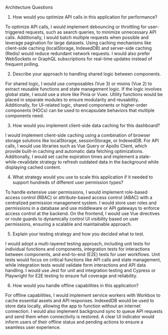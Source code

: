 
Architecture Questions

1. How would you optimize API calls in this application for performance?

To optimize API calls, I would implement debouncing or throttling for user-triggered requests, such as search queries, to minimize unnecessary API calls. Additionally, I would batch multiple requests when possible and leverage pagination for large datasets. Using caching mechanisms like client-side caching (localStorage, IndexedDB) and server-side caching (Redis) would reduce redundant network requests. I would also prefer WebSockets or GraphQL subscriptions for real-time updates instead of frequent polling.

2. Describe your approach to handling shared logic between components.

For shared logic, I would use composables (Vue 3) or mixins (Vue 2) to extract reusable functions and state management logic. If the logic involves global state, I would use a store like Pinia or Vuex. Utility functions would be placed in separate modules to ensure modularity and reusability. Additionally, for UI-related logic, shared components or higher-order components (HOCs) can be used to encapsulate behaviors that multiple components need.

3. How would you implement client-side data caching for this dashboard?

I would implement client-side caching using a combination of browser storage solutions like localStorage, sessionStorage, or IndexedDB. For API calls, I would use libraries such as Vue Query or Apollo Client, which provide built-in caching and automatic data fetching optimizations. Additionally, I would set cache expiration times and implement a stale-while-revalidate strategy to refresh outdated data in the background while displaying cached content.

4. What strategy would you use to scale this application if it needed to support hundreds of different user permission types?

To handle extensive user permissions, I would implement role-based access control (RBAC) or attribute-based access control (ABAC) with a centralized permission management system. I would store user roles and permissions in a database and use middleware or API gateways to enforce access control at the backend. On the frontend, I would use Vue directives or route guards to dynamically control UI visibility based on user permissions, ensuring a scalable and maintainable approach.

5. Explain your testing strategy and how you decided what to test.

I would adopt a multi-layered testing approach, including unit tests for individual functions and components, integration tests for interactions between components, and end-to-end (E2E) tests for user workflows. Unit tests would focus on critical functions like API calls and state management, while integration tests would validate form interactions and API data handling. I would use Jest for unit and integration testing and Cypress or Playwright for E2E testing to ensure full coverage and reliability.

6. How would you handle offline capabilities in this application?

For offline capabilities, I would implement service workers with Workbox to cache essential assets and API responses. IndexedDB would be used to store data locally, allowing the app to function without an internet connection. I would also implement background sync to queue API requests and send them when connectivity is restored. A clear UI indicator would inform users of their offline status and pending actions to ensure a seamless user experience.

